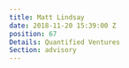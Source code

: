 ```yaml
---
title: Matt Lindsay
date: 2018-11-20 15:39:00 Z
position: 67
Details: Quantified Ventures
Section: advisory
---
```


